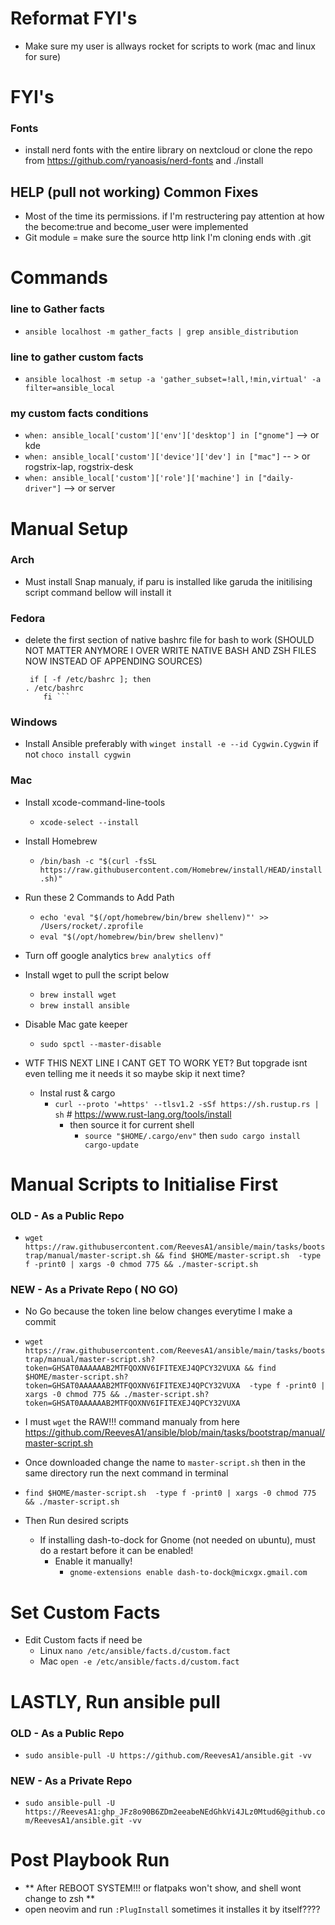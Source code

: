 # Reformat FYI's 
- Make sure my user is allways rocket for scripts to work (mac and linux for sure)

# FYI's
### Fonts
- install nerd fonts with the entire library on nextcloud or clone the repo from https://github.com/ryanoasis/nerd-fonts and ./install

## HELP (pull not working) Common Fixes 
- Most of the time its permissions. if I'm restructering pay attention at how the become:true and become_user were implemented
- Git module = make sure the source http link I'm cloning ends with .git 

# Commands
### line to Gather facts
- `ansible localhost -m gather_facts | grep ansible_distribution`
### line to gather custom facts
- `ansible localhost -m setup -a 'gather_subset=!all,!min,virtual' -a filter=ansible_local`
### my custom facts conditions
- `when: ansible_local['custom']['env']['desktop'] in ["gnome"]` --> or kde 
- `when: ansible_local['custom']['device']['dev'] in ["mac"]`   -- > or rogstrix-lap, rogstrix-desk
- `when: ansible_local['custom']['role']['machine'] in ["daily-driver"]`  --> or server


# Manual Setup

### Arch
- Must install Snap manualy, if paru is installed like garuda the initilising script command bellow will install it
  
### Fedora
-  delete the first section of native bashrc file for bash to work  (SHOULD NOT MATTER ANYMORE I OVER WRITE NATIVE BASH AND ZSH FILES NOW INSTEAD OF APPENDING SOURCES)
	``` # Source global definitions
   	 if [ -f /etc/bashrc ]; then
	. /etc/bashrc
    	fi ``` 

### Windows 
- Install Ansible preferably with `winget install -e --id Cygwin.Cygwin` if not  `choco install cygwin`

### Mac 
- Install xcode-command-line-tools
	- `xcode-select --install`
- Install Homebrew
	- ```/bin/bash -c "$(curl -fsSL https://raw.githubusercontent.com/Homebrew/install/HEAD/install.sh)"```
- Run these 2 Commands to Add Path
   	- ```echo 'eval "$(/opt/homebrew/bin/brew shellenv)"' >> /Users/rocket/.zprofile```
   	- ```eval "$(/opt/homebrew/bin/brew shellenv)"```
- Turn off google analytics `brew analytics off`
- Install wget to pull the script below
	- `brew install wget`
	- `brew install ansible`
- Disable Mac gate keeper
	- `sudo spctl --master-disable`
    
- WTF THIS NEXT LINE I CANT GET TO WORK YET? But topgrade isnt even telling me it needs it so maybe skip it next time?
    - Instal rust & cargo
        - `curl --proto '=https' --tlsv1.2 -sSf https://sh.rustup.rs | sh` # https://www.rust-lang.org/tools/install
            - then source it for current shell 
                - `source "$HOME/.cargo/env"` then `sudo cargo install cargo-update`


# Manual Scripts to Initialise First

### OLD - As a Public Repo
- `wget https://raw.githubusercontent.com/ReevesA1/ansible/main/tasks/bootstrap/manual/master-script.sh && find $HOME/master-script.sh  -type f -print0 | xargs -0 chmod 775 && ./master-script.sh`

### NEW - As  a Private Repo ( NO GO)
- No Go because the token line below changes everytime I make a commit
- `wget https://raw.githubusercontent.com/ReevesA1/ansible/main/tasks/bootstrap/manual/master-script.sh?token=GHSAT0AAAAAAB2MTFQOXNV6IFITEXEJ4QPCY32VUXA && find $HOME/master-script.sh?token=GHSAT0AAAAAAB2MTFQOXNV6IFITEXEJ4QPCY32VUXA  -type f -print0 | xargs -0 chmod 775 && ./master-script.sh?token=GHSAT0AAAAAAB2MTFQOXNV6IFITEXEJ4QPCY32VUXA`
- I must `wget` the RAW!!! command manualy from here https://github.com/ReevesA1/ansible/blob/main/tasks/bootstrap/manual/master-script.sh
- Once downloaded change the name to `master-script.sh` then in the same directory run the next command in terminal
- `find $HOME/master-script.sh  -type f -print0 | xargs -0 chmod 775 && ./master-script.sh`





- Then Run desired scripts 
    - If installing dash-to-dock for Gnome (not needed on ubuntu), must do a restart before it can be enabled!
        - Enable it manually!
            - `gnome-extensions enable dash-to-dock@micxgx.gmail.com`


# Set Custom Facts

- Edit Custom facts if need be
    - Linux  `nano /etc/ansible/facts.d/custom.fact`
    - Mac `open -e /etc/ansible/facts.d/custom.fact` 


# LASTLY, Run ansible pull

### OLD - As a Public Repo
- `sudo ansible-pull -U https://github.com/ReevesA1/ansible.git -vv`
### NEW - As  a Private Repo
- `sudo ansible-pull -U https://ReevesA1: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@github.com/ReevesA1/ansible.git -vv`

# Post Playbook Run
- ** After REBOOT SYSTEM!!! or flatpaks won't show, and shell wont change to zsh **
- open neovim and run `:PlugInstall` sometimes it installes it by itself????


